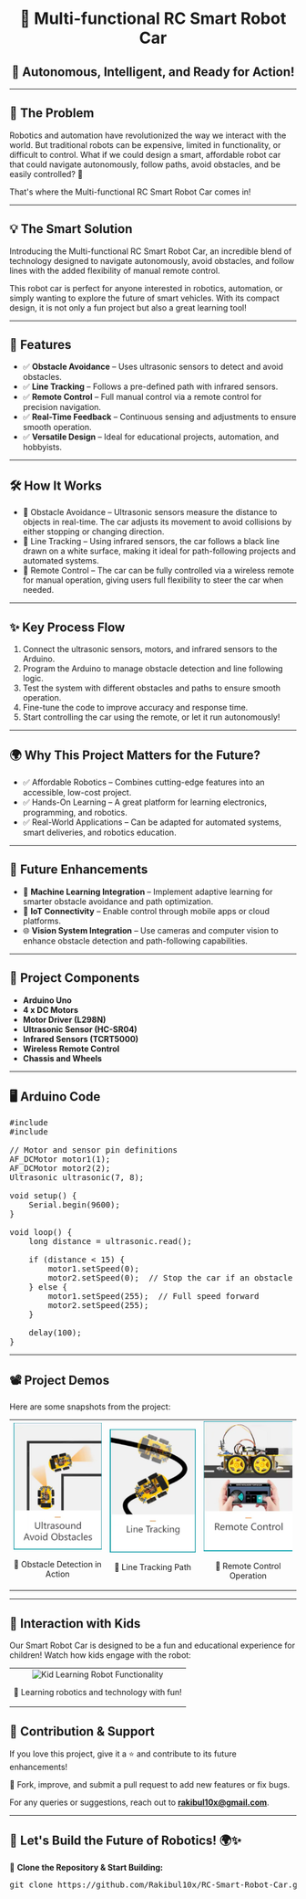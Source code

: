 <!DOCTYPE html>
<html lang="en">
<head>
    <meta charset="UTF-8">
    <meta name="viewport" content="width=device-width, initial-scale=1.0">
    <title>Multi-functional RC Smart Robot Car: The Future of Robotics!</title>
</head>
<body>

<h1 align="center">🚗 Multi-functional RC Smart Robot Car</h1>
<h2 align="center">🤖 Autonomous, Intelligent, and Ready for Action!</h2>

<hr>

<h2>🏡 The Problem</h2>

<p>Robotics and automation have revolutionized the way we interact with the world. But traditional robots can be expensive, limited in functionality, or difficult to control. What if we could design a smart, affordable robot car that could navigate autonomously, follow paths, avoid obstacles, and be easily controlled? 🤔</p>

<p>That's where the Multi-functional RC Smart Robot Car comes in!</p>

<hr>

<h2>💡 The Smart Solution</h2>

<p>Introducing the Multi-functional RC Smart Robot Car, an incredible blend of technology designed to navigate autonomously, avoid obstacles, and follow lines with the added flexibility of manual remote control.</p>

<p>This robot car is perfect for anyone interested in robotics, automation, or simply wanting to explore the future of smart vehicles. With its compact design, it is not only a fun project but also a great learning tool!</p>

<hr>

<h2>🚀 Features</h2>

<ul>
    <li>✅ <b>Obstacle Avoidance</b> – Uses ultrasonic sensors to detect and avoid obstacles.</li>
    <li>✅ <b>Line Tracking</b> – Follows a pre-defined path with infrared sensors.</li>
    <li>✅ <b>Remote Control</b> – Full manual control via a remote control for precision navigation.</li>
    <li>✅ <b>Real-Time Feedback</b> – Continuous sensing and adjustments to ensure smooth operation.</li>
    <li>✅ <b>Versatile Design</b> – Ideal for educational projects, automation, and hobbyists.</li>
</ul>

<hr>

<h2>🛠️ How It Works</h2>

<ul>
    <li>🔹 Obstacle Avoidance – Ultrasonic sensors measure the distance to objects in real-time. The car adjusts its movement to avoid collisions by either stopping or changing direction.</li>
    <li>🔹 Line Tracking – Using infrared sensors, the car follows a black line drawn on a white surface, making it ideal for path-following projects and automated systems.</li>
    <li>🔹 Remote Control – The car can be fully controlled via a wireless remote for manual operation, giving users full flexibility to steer the car when needed.</li>
</ul>

<hr>

<h2>✨ Key Process Flow</h2>
<ol>
    <li>Connect the ultrasonic sensors, motors, and infrared sensors to the Arduino.</li>
    <li>Program the Arduino to manage obstacle detection and line following logic.</li>
    <li>Test the system with different obstacles and paths to ensure smooth operation.</li>
    <li>Fine-tune the code to improve accuracy and response time.</li>
    <li>Start controlling the car using the remote, or let it run autonomously!</li>
</ol>

<hr>

<h2>🌍 Why This Project Matters for the Future?</h2>

<ul>
    <li>✅ Affordable Robotics – Combines cutting-edge features into an accessible, low-cost project.</li>
    <li>✅ Hands-On Learning – A great platform for learning electronics, programming, and robotics.</li>
    <li>✅ Real-World Applications – Can be adapted for automated systems, smart deliveries, and robotics education.</li>
</ul>

<hr>

<h2>🔮 Future Enhancements</h2>

<ul>
    <li>🚀 <b>Machine Learning Integration</b> – Implement adaptive learning for smarter obstacle avoidance and path optimization.</li>
    <li>📶 <b>IoT Connectivity</b> – Enable control through mobile apps or cloud platforms.</li>
    <li>🌐 <b>Vision System Integration</b> – Use cameras and computer vision to enhance obstacle detection and path-following capabilities.</li>
</ul>

<hr>

<h2>📜 Project Components</h2>

<ul>
    <li><b>Arduino Uno</b></li>
    <li><b>4 x DC Motors</b></li>
    <li><b>Motor Driver (L298N)</b></li>
    <li><b>Ultrasonic Sensor (HC-SR04)</b></li>
    <li><b>Infrared Sensors (TCRT5000)</b></li>
    <li><b>Wireless Remote Control</b></li>
    <li><b>Chassis and Wheels</b></li>
</ul>

<hr>

<h2>🖥️ Arduino Code</h2>

<pre>
#include <AFMotor.h>
#include <Ultrasonic.h>

// Motor and sensor pin definitions
AF_DCMotor motor1(1);
AF_DCMotor motor2(2);
Ultrasonic ultrasonic(7, 8);

void setup() {
    Serial.begin(9600);
}

void loop() {
    long distance = ultrasonic.read();
    
    if (distance < 15) {
        motor1.setSpeed(0);
        motor2.setSpeed(0);  // Stop the car if an obstacle is detected
    } else {
        motor1.setSpeed(255);  // Full speed forward
        motor2.setSpeed(255);
    }

    delay(100);
}
</pre>

<hr>

<h2>📽️ Project Demos</h2>

<p>Here are some snapshots from the project:</p>

<table align="center" border="0" cellpadding="10">
    <tr>
        <td align="center">
            <img src="https://github.com/Rakibul10x/Multi-functional-RC-Smart-Robot-Car-The-Future-of-Robotics-/blob/main/Obstacle%20Detection%20in%20Action.png" alt="Obstacle Detection" width="300">
            <p>📸 Obstacle Detection in Action</p>
        </td>
        <td align="center">
            <img src="https://github.com/Rakibul10x/Multi-functional-RC-Smart-Robot-Car-The-Future-of-Robotics-/blob/main/Line%20Tracking%20Path.png" alt="Line Tracking" width="300">
            <p>📸 Line Tracking Path</p>
        </td>
        <td align="center">
            <img src="https://github.com/Rakibul10x/Multi-functional-RC-Smart-Robot-Car-The-Future-of-Robotics-/blob/main/Remote%20Control%20Operation.png" alt="Remote Control Operation" width="300">
            <p>📸 Remote Control Operation</p>
        </td>
    </tr>
</table>

<hr>

<h2>🤖 Interaction with Kids</h2>

<p>Our Smart Robot Car is designed to be a fun and educational experience for children! Watch how kids engage with the robot:</p>

<table align="center" border="0" cellpadding="10">
    <tr>
        <td align="center">
            <img src="https://example.com/kid-learning-robot.jpg" alt="Kid Learning Robot Functionality" width="300">
            <p>📸 Learning robotics and technology with fun!</p>
        </td>
    </tr>
</table>


<h2>📌 Contribution & Support</h2>

<p>If you love this project, give it a ⭐ and contribute to its future enhancements!</p>

<p>📩 Fork, improve, and submit a pull request to add new features or fix bugs.</p>

<p>For any queries or suggestions, reach out to <b><a href="mailto:rakibul10x@gmail.com">rakibul10x@gmail.com</a></b>.</p>

<hr>

<h2>🔗 Let's Build the Future of Robotics! 🌍✨</h2>

<p>🚀 <b>Clone the Repository & Start Building:</b></p>

<pre>
git clone https://github.com/Rakibul10x/RC-Smart-Robot-Car.git
</pre>

</body>
</html>
